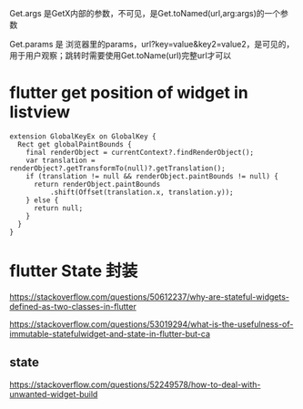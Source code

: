 Get.args 是GetX内部的参数，不可见，是Get.toNamed(url,arg:args)的一个参数

Get.params 是 浏览器里的params，url?key=value&key2=value2，是可见的，用于用户观察；跳转时需要使用Get.toName(url)完整url才可以









# flutter get position of widget in listview

```
extension GlobalKeyEx on GlobalKey {
  Rect get globalPaintBounds {
    final renderObject = currentContext?.findRenderObject();
    var translation = renderObject?.getTransformTo(null)?.getTranslation();
    if (translation != null && renderObject.paintBounds != null) {
      return renderObject.paintBounds
          .shift(Offset(translation.x, translation.y));
    } else {
      return null;
    }
  }
}
```



# flutter State 封装

https://stackoverflow.com/questions/50612237/why-are-stateful-widgets-defined-as-two-classes-in-flutter

https://stackoverflow.com/questions/53019294/what-is-the-usefulness-of-immutable-statefulwidget-and-state-in-flutter-but-ca



## state

https://stackoverflow.com/questions/52249578/how-to-deal-with-unwanted-widget-build



















































































































































